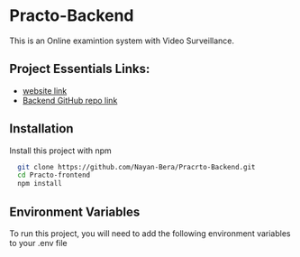 # Practo-Backend

This is an Online examintion system with Video Surveillance.

## Project Essentials Links:
- [website link](https://practoexam.vercel.app/signin)
- [Backend GitHub repo link](https://github.com/Nayan-Bera/Practo-frontend)

## Installation

Install this project with npm

```bash
  git clone https://github.com/Nayan-Bera/Pracrto-Backend.git
  cd Practo-frontend
  npm install
```

## Environment Variables

To run this project, you will need to add the following environment variables to your .env file
